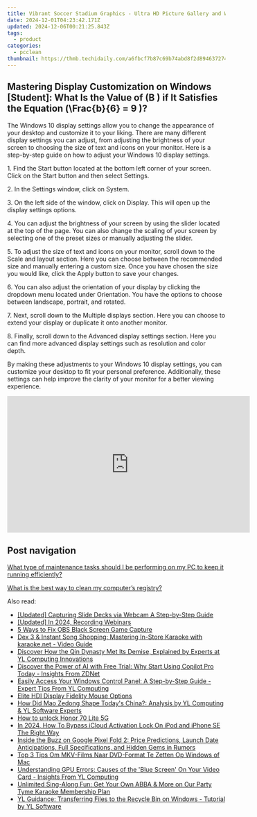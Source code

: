 ```yaml
---
title: Vibrant Soccer Stadium Graphics - Ultra HD Picture Gallery and Widewall Options with YL Software Solutions
date: 2024-12-01T04:23:42.171Z
updated: 2024-12-06T00:21:25.843Z
tags:
  - product
categories:
  - pcclean
thumbnail: https://thmb.techidaily.com/a6fbcf7b87c69b74abd8f2d894637274c942b2c57ba584189354e0290ce20d66.jpg
---
```


## Mastering Display Customization on Windows [Student]: What Is the Value of \(B \) if It Satisfies the Equation \(\Frac{b}{6} = 9 \)?

The Windows 10 display settings allow you to change the appearance of your desktop and customize it to your liking. There are many different display settings you can adjust, from adjusting the brightness of your screen to choosing the size of text and icons on your monitor. Here is a step-by-step guide on how to adjust your Windows 10 display settings. 

1\. Find the Start button located at the bottom left corner of your screen. Click on the Start button and then select Settings.

2\. In the Settings window, click on System.

3\. On the left side of the window, click on Display. This will open up the display settings options. 

4\. You can adjust the brightness of your screen by using the slider located at the top of the page. You can also change the scaling of your screen by selecting one of the preset sizes or manually adjusting the slider.

5\. To adjust the size of text and icons on your monitor, scroll down to the Scale and layout section. Here you can choose between the recommended size and manually entering a custom size. Once you have chosen the size you would like, click the Apply button to save your changes.

6\. You can also adjust the orientation of your display by clicking the dropdown menu located under Orientation. You have the options to choose between landscape, portrait, and rotated.

7\. Next, scroll down to the Multiple displays section. Here you can choose to extend your display or duplicate it onto another monitor.

8\. Finally, scroll down to the Advanced display settings section. Here you can find more advanced display settings such as resolution and color depth. 

By making these adjustments to your Windows 10 display settings, you can customize your desktop to fit your personal preference. Additionally, these settings can help improve the clarity of your monitor for a better viewing experience.

<!-- affiliate ads begin -->
<iframe width="560" height="315" src="https://www.youtube.com/embed/58KlTPHv8dU?si=7ICagyNgrao7OkVO" title="YouTube video player" frameborder="0" allow="accelerometer; autoplay; clipboard-write; encrypted-media; gyroscope; picture-in-picture; web-share" referrerpolicy="strict-origin-when-cross-origin" allowfullscreen></iframe>
<!-- affiliate ads end -->

## Post navigation

[What type of maintenance tasks should I be performing on my PC to keep it running efficiently?](https://tools.techidaily.com/pcclean/products/)

[What is the best way to clean my computer’s registry?](https://tools.techidaily.com/pcclean/products/)

<ins class="adsbygoogle"
     style="display:block"
     data-ad-format="autorelaxed"
     data-ad-client="ca-pub-7571918770474297"
     data-ad-slot="1223367746"></ins>

<ins class="adsbygoogle"
     style="display:block"
     data-ad-client="ca-pub-7571918770474297"
     data-ad-slot="8358498916"
     data-ad-format="auto"
     data-full-width-responsive="true"></ins>

<span class="atpl-alsoreadstyle">Also read:</span>
<div><ul>
<li><a href="https://visual-screen-recording.techidaily.com/updated-capturing-slide-decks-via-webcam-a-step-by-step-guide/"><u>[Updated] Capturing Slide Decks via Webcam A Step-by-Step Guide</u></a></li>
<li><a href="https://visual-screen-recording.techidaily.com/updated-in-2024-recording-webinars/"><u>[Updated] In 2024, Recording Webinars</u></a></li>
<li><a href="https://video-capture.techidaily.com/5-ways-to-fix-obs-black-screen-game-capture/"><u>5 Ways to Fix OBS Black Screen Game Capture</u></a></li>
<li><a href="https://discover-able.techidaily.com/dex-3-and-instant-song-shopping-mastering-in-store-karaoke-with-karaokenet-video-guide/"><u>Dex 3 & Instant Song Shopping: Mastering In-Store Karaoke with karaoke.net - Video Guide</u></a></li>
<li><a href="https://discover-able.techidaily.com/discover-how-the-qin-dynasty-met-its-demise-explained-by-experts-at-yl-computing-innovations/"><u>Discover How the Qin Dynasty Met Its Demise, Explained by Experts at YL Computing Innovations</u></a></li>
<li><a href="https://win-info.techidaily.com/discover-the-power-of-ai-with-free-trial-why-start-using-copilot-pro-today-insights-from-zdnet/"><u>Discover the Power of AI with Free Trial: Why Start Using Copilot Pro Today - Insights From ZDNet</u></a></li>
<li><a href="https://discover-able.techidaily.com/easily-access-your-windows-control-panel-a-step-by-step-guide-expert-tips-from-yl-computing/"><u>Easily Access Your Windows Control Panel: A Step-by-Step Guide - Expert Tips From YL Computing</u></a></li>
<li><a href="https://games-able.techidaily.com/elite-hdi-display-fidelity-mouse-options/"><u>Elite HDI Display Fidelity Mouse Options</u></a></li>
<li><a href="https://discover-able.techidaily.com/how-did-mao-zedong-shape-todays-china-analysis-by-yl-computing-and-yl-software-experts/"><u>How Did Mao Zedong Shape Today's China?: Analysis by YL Computing & YL Software Experts</u></a></li>
<li><a href="https://review-topics.techidaily.com/how-to-unlock-honor-70-lite-5g-by-drfone-android-unlock-android-unlock/"><u>How to unlock Honor 70 Lite 5G</u></a></li>
<li><a href="https://activate-lock.techidaily.com/in-2024-how-to-bypass-icloud-activation-lock-on-ipod-and-iphone-se-the-right-way-by-drfone-ios/"><u>In 2024, How To Bypass iCloud Activation Lock On iPod and iPhone SE The Right Way</u></a></li>
<li><a href="https://tech-recovery.techidaily.com/inside-the-buzz-on-google-pixel-fold-2-price-predictions-launch-date-anticipations-full-specifications-and-hidden-gems-in-rumors/"><u>Inside the Buzz on Google Pixel Fold 2: Price Predictions, Launch Date Anticipations, Full Specifications, and Hidden Gems in Rumors</u></a></li>
<li><a href="https://some-knowledge.techidaily.com/top-3-tips-om-mkv-films-naar-dvd-format-te-zetten-op-windows-of-mac/"><u>Top 3 Tips Om MKV-Films Naar DVD-Format Te Zetten Op Windows of Mac</u></a></li>
<li><a href="https://discover-able.techidaily.com/understanding-gpu-errors-causes-of-the-blue-screen-on-your-video-card-insights-from-yl-computing/"><u>Understanding GPU Errors: Causes of the 'Blue Screen' On Your Video Card - Insights From YL Computing</u></a></li>
<li><a href="https://discover-able.techidaily.com/unlimited-sing-along-fun-get-your-own-abba-and-more-on-our-party-tyme-karaoke-membership-plan/"><u>Unlimited Sing-Along Fun: Get Your Own ABBA & More on Our Party Tyme Karaoke Membership Plan</u></a></li>
<li><a href="https://discover-able.techidaily.com/yl-guidance-transferring-files-to-the-recycle-bin-on-windows-tutorial-by-yl-software/"><u>YL Guidance: Transferring Files to the Recycle Bin on Windows - Tutorial by YL Software</u></a></li>
</ul></div>


